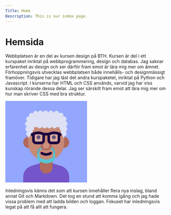 ```yaml
---
Title: Home
Description: This is our index page.
---
```


Hemsida
==========================

Webbplatsen är en del av kursen design på BTH. Kursen är del i ett kurspaket inriktat på webbprogrammering, design och databas. Jag saknar erfarenhet av design och ser därför fram emot är lära mig mer om ämnet. Förhoppningsvis utvecklas webbplatsen både innehålls- och designmässigt framöver. Tidigare har jag läst det andra kurspaketet, inriktat på Python och Javascript. I kurserna har HTML och CSS används, varvid jag har viss kunskap rörande dessa delar. Jag ser särskilt fram emot att lära mig mer om hur man skriver CSS med bra struktur.

![Bild kunde inte laddas](assets/img/avatar_256x256.png)

Inledningsvis känns det som att kursen innehåller flera nya inslag, bland annat Git och Markdown. Det tog en stund att komma igång och jag hade vissa problem med att ladda bilden och loggan. Fokuset har inledningsvis legat på att få allt att fungera.
